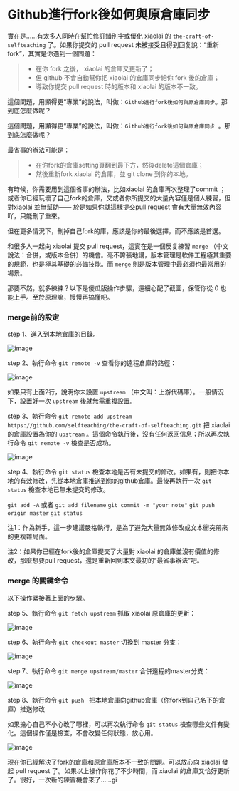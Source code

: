 # Github進行fork後如何與原倉庫同步

實在是……有太多人同時在幫忙修訂錯別字或優化 xiaolai 的 `the-craft-of-selfteaching` 了。如果你提交的 pull request 未被接受且得到回复說：“重新fork”，其實是你遇到一個問題：

> - 在你 fork 之後， xiaolai 的倉庫又更新了；
> - 但 github 不會自動幫你把 xiaolai 的倉庫同步給你 fork 後的倉庫；
> - 導致你提交 pull request 時的版本和 xiaolai 的版本不一致。


這個問題，用顯得更“專業”的說法，叫做：`Github進行fork後如何與原倉庫同步`。那到底怎麼做呢？

這個問題，用顯得更“專業”的說法，叫做：`Github進行fork後如何與原倉庫同步 `。那到底怎麼做呢？


最省事的辦法可能是：

> - 在你fork的倉庫setting頁翻到最下方，然後delete這個倉庫；
> - 然後重新fork xiaolai 的倉庫，並 git clone 到你的本地。

有時候，你需要用到這個省事的辦法，比如xiaolai 的倉庫再次整理了commit ；或者你已經玩壞了自己fork的倉庫，又或者你所提交的大量內容僅是個人練習，但對xiaolai 並無幫助—— 於是如果你就這樣提交pull request 會有大量無效內容吖，只能刪了重來。

但在更多情況下，刪掉自己fork的庫，應該是你的最後選擇，而不應該是首選。

和很多人一起向 xiaolai 提交 pull request，這實在是一個反复練習 `merge` （中文說法：合併，或版本合併）的機會。毫不誇張地講，版本管理是軟件工程極其重要的規範，也是極其基礎的必備技能。而 `merge` 則是版本管理中最必須也最常用的場景。

那要不然，就多練練？以下是傻瓜版操作步驟，還細心配了截圖，保管你從 0 也能上手。至於原理嘛，慢慢再搞懂吧。

### merge前的設定

step 1、進入到本地倉庫的目錄。



![image](https://user-images.githubusercontent.com/31027645/54422899-6938e880-474a-11e9-8768-27ac24673e28.png)

step 2、執行命令 `git remote -v` 查看你的遠程倉庫的路徑：

![image](https://user-images.githubusercontent.com/31027645/54422975-95ed0000-474a-11e9-96bf-1018d6bc06f2.png)

如果只有上面2行，說明你未設置 `upstream` （中文叫：上游代碼庫）。一般情況下，設置好一次 `upstream` 後就無需重複設置。

step 3、執行命令 `git remote add upstream https://github.com/selfteaching/the-craft-of-selfteaching.git` 把 xiaolai 的倉庫設置為你的 `upstream` 。這個命令執行後，沒有任何返回信息；所以再次執行命令 `git remote -v` 檢查是否成功。

![image](https://user-images.githubusercontent.com/31027645/54423107-d8aed800-474a-11e9-9ab8-7bb901181283.png)

step 4、執行命令 `git status` 檢查本地是否有未提交的修改。如果有，則把你本地的有效修改，先從本地倉庫推送到你的github倉庫。最後再執行一次 `git status` 檢查本地已無未提交的修改。

`git add -A` 或者 `git add filename`
`git commit -m "your note"`
`git push origin master`
`git status`

注1：作為新手，這一步建議嚴格執行，是為了避免大量無效修改或文本衝突帶來的更複雜局面。

注2：如果你已經在fork後的倉庫提交了大量對 xiaolai 的倉庫並沒有價值的修改，那麼想要pull request，還是重新回到本文最初的“最省事辦法”吧。

### merge 的關鍵命令

以下操作緊接著上面的步驟。

step 5、執行命令 `git fetch upstream` 抓取 xiaolai 原倉庫的更新：

![image](https://user-images.githubusercontent.com/31027645/54448734-60b2d300-4787-11e9-9fdf-90fcc2e66052.png)

step 6、執行命令 `git checkout master` 切換到 master 分支：

![image](https://user-images.githubusercontent.com/31027645/54448759-6dcfc200-4787-11e9-8bbc-a5beef23ea88.png)

step 7、執行命令 `git merge upstream/master` 合併遠程的master分支：

![image](https://user-images.githubusercontent.com/31027645/54449526-47128b00-4789-11e9-9add-09217eb91a68.png)

step 8、執行命令 `git push ` 把本地倉庫向github倉庫（你fork到自己名下的倉庫）推送修改

如果擔心自己不小心改了哪裡，可以再次執行命令 `git status` 檢查哪些文件有變化。這個操作僅是檢查，不會改變任何狀態，放心用。

![image](https://user-images.githubusercontent.com/31027645/54449665-a07aba00-4789-11e9-9181-bdcc814fffe6.png)

現在你已經解決了fork的倉庫和原倉庫版本不一致的問題。可以放心向 xiaolai 發起 pull request 了。如果以上操作你花了不少時間，而 xiaolai 的倉庫又恰好更新了。很好，一次新的練習機會來了……gi